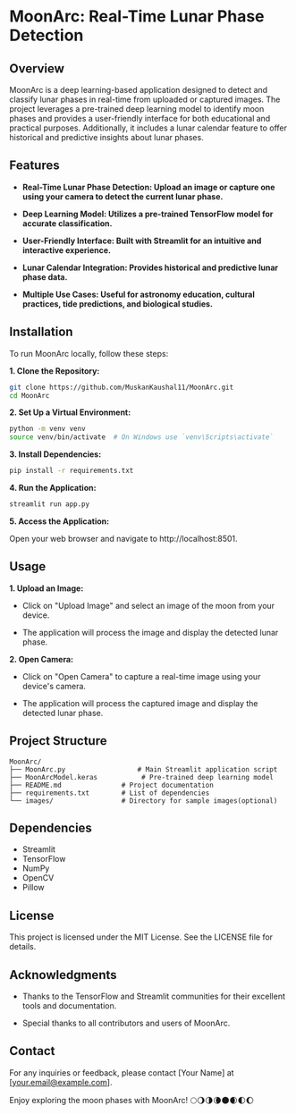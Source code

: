 # MoonArc: Real-Time Lunar Phase Detection
## Overview
MoonArc is a deep learning-based application designed to detect and classify lunar phases in real-time from uploaded or captured images. The project leverages a pre-trained deep learning model to identify moon phases and provides a user-friendly interface for both educational and practical purposes. Additionally, it includes a lunar calendar feature to offer historical and predictive insights about lunar phases.

## Features
- **Real-Time Lunar Phase Detection: Upload an image or capture one using your camera to detect the current lunar phase.**

- **Deep Learning Model: Utilizes a pre-trained TensorFlow model for accurate classification.**

- **User-Friendly Interface: Built with Streamlit for an intuitive and interactive experience.**

- **Lunar Calendar Integration: Provides historical and predictive lunar phase data.**

- **Multiple Use Cases: Useful for astronomy education, cultural practices, tide predictions, and biological studies.**

## Installation
To run MoonArc locally, follow these steps:

**1. Clone the Repository:**

```bash
git clone https://github.com/MuskanKaushal11/MoonArc.git
cd MoonArc 
```

**2. Set Up a Virtual Environment:**

```bash
python -m venv venv
source venv/bin/activate  # On Windows use `venv\Scripts\activate`
```
**3. Install Dependencies:**

```bash
pip install -r requirements.txt
```

**4. Run the Application:**

```bash
streamlit run app.py
```
**5. Access the Application:**

Open your web browser and navigate to http://localhost:8501.


## Usage
**1. Upload an Image:**

- Click on "Upload Image" and select an image of the moon from your device.

- The application will process the image and display the detected lunar phase.

**2. Open Camera:**

- Click on "Open Camera" to capture a real-time image using your device's camera.

- The application will process the captured image and display the detected lunar phase.

## Project Structure
```
MoonArc/
├── MoonArc.py                  # Main Streamlit application script
├── MoonArcModel.keras           # Pre-trained deep learning model
├── README.md               # Project documentation
├── requirements.txt        # List of dependencies
└── images/                 # Directory for sample images(optional)
```
## Dependencies
- Streamlit
- TensorFlow
- NumPy
- OpenCV
- Pillow
<!-- 
## Contributing
We welcome contributions to MoonArc! If you have any suggestions, bug reports, or feature requests, please open an issue or submit a pull request.

**1. Fork the Repository:**

```bash
git clone https://github.com/MuskanKaushal11/MoonArc.git
cd MoonArc
```

**2. Create a New Branch:**

```bash
git checkout -b feature/YourFeatureName
```

**3. Commit Your Changes:**

```bash
git commit -m "Add some feature"
```

**4. Push to the Branch:**

```bash
git push origin feature/YourFeatureName
```

**5. Open a Pull Request: Go to the original repository and open a pull request with your changes.** -->

## License
This project is licensed under the MIT License. See the LICENSE file for details.

## Acknowledgments
- Thanks to the TensorFlow and Streamlit communities for their excellent tools and documentation.

- Special thanks to all contributors and users of MoonArc.

## Contact
For any inquiries or feedback, please contact [Your Name] at [your.email@example.com].

Enjoy exploring the moon phases with MoonArc! 🌕🌖🌗🌘🌑🌒🌓🌔
